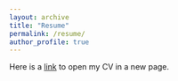 ```yaml
---
layout: archive
title: "Resume"
permalink: /resume/
author_profile: true
---
```



<object data="../files/Tripp_Resume_Survey.pdf" width="1000" height="1000" type='application/pdf'></object>

Here is a [link](https://github.com/vandytripp/vandytripp.github.io/blob/master/files/Tripp_Resume_Survey.pdf) to open my CV in a new page. 